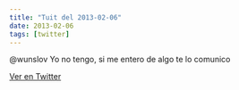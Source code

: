 ```yaml
---
title: "Tuit del 2013-02-06"
date: 2013-02-06
tags: [twitter]
---
```


@wunslov Yo no tengo, si me entero de algo te lo comunico



[Ver en Twitter](https://twitter.com/i/web/status/299209368560361474)
